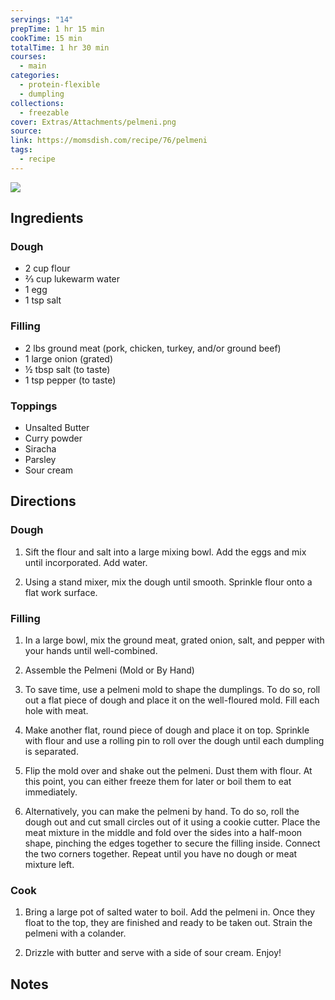 ```yaml
---
servings: "14"
prepTime: 1 hr 15 min
cookTime: 15 min
totalTime: 1 hr 30 min
courses:
  - main
categories:
  - protein-flexible
  - dumpling
collections:
  - freezable
cover: Extras/Attachments/pelmeni.png
source:
link: https://momsdish.com/recipe/76/pelmeni
tags:
  - recipe
---
```


![](Extras/Attachments/pelmeni.png)


## Ingredients

### Dough

- 2 cup flour
- ⅔ cup lukewarm water
- 1 egg
- 1 tsp salt

### Filling

- 2 lbs ground meat (pork, chicken, turkey, and/or ground beef)
- 1 large onion (grated)
- ½ tbsp salt (to taste)
- 1 tsp pepper (to taste)

### Toppings

- Unsalted Butter
- Curry powder
- Siracha
- Parsley
- Sour cream


## Directions

### Dough

1. Sift the flour and salt into a large mixing bowl. Add the eggs and mix until incorporated. Add water.

2. Using a stand mixer, mix the dough until smooth. Sprinkle flour onto a flat work surface.

### Filling

1. In a large bowl, mix the ground meat, grated onion, salt, and pepper with your hands until well-combined.

2. Assemble the Pelmeni (Mold or By Hand)

3. To save time, use a pelmeni mold to shape the dumplings. To do so, roll out a flat piece of dough and place it on the well-floured mold. Fill each hole with meat.

4. Make another flat, round piece of dough and place it on top. Sprinkle with flour and use a rolling pin to roll over the dough until each dumpling is separated.

5. Flip the mold over and shake out the pelmeni. Dust them with flour. At this point, you can either freeze them for later or boil them to eat immediately. 

6. Alternatively, you can make the pelmeni by hand. To do so, roll the dough out and cut small circles out of it using a cookie cutter. Place the meat mixture in the middle and fold over the sides into a half-moon shape, pinching the edges together to secure the filling inside. Connect the two corners together. Repeat until you have no dough or meat mixture left.

### Cook

1. Bring a large pot of salted water to boil. Add the pelmeni in. Once they float to the top, they are finished and ready to be taken out. Strain the pelmeni with a colander.

2. Drizzle with butter and serve with a side of sour cream. Enjoy!


## Notes
